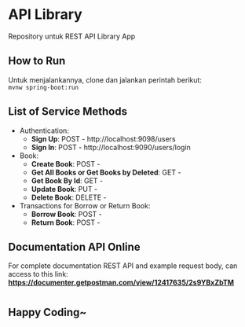 # API Library
Repository untuk REST API Library App  

## How to Run
Untuk menjalankannya, clone dan jalankan perintah berikut:   
```mvnw spring-boot:run```

## List of Service Methods
- Authentication:
  - **Sign Up**: POST - http://localhost:9098/users
  - **Sign In**: POST - http://localhost:9090/users/login
- Book:
  - **Create Book**: POST - 
  - **Get All Books or Get Books by Deleted**: GET - 
  - **Get Book By Id**: GET - 
  - **Update Book**: PUT - 
  - **Delete Book**: DELETE - 
- Transactions for Borrow or Return Book:
  - **Borrow Book**: POST - 
  - **Return Book**: POST - 

## Documentation API Online
For complete documentation REST API and example request body, can access to this link: **https://documenter.getpostman.com/view/12417635/2s9YBxZbTM**

#

## Happy Coding~